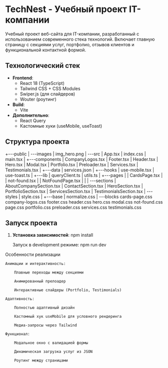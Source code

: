 # TechNest - Учебный проект IT-компании

Учебный проект веб-сайта для IT-компании, разработанный с использованием современного стека технологий. Включает главную страницу с секциями услуг, портфолио, отзывов клиентов и функциональной контактной формой.

## Технологический стек

- **Frontend**: 
  - React 18 (TypeScript)
  - Tailwind CSS + CSS Modules
  - Swiper.js (для слайдеров)
  - Wouter (роутинг)
- **Build**: 
  - Vite
- **Дополнительно**:
  - React Query
  - Кастомные хуки (useMobile, useToast)

## Структура проекта

+---public
|   \---images
|           img_hero.png
|
\---src
    |   App.tsx
    |   index.css
    |   main.tsx
    |
    +---components
    |       CompanyLogos.tsx
    |       Footer.tsx
    |       Header.tsx
    |       Hero.tsx
    |       Modal.tsx
    |       Portfolio.tsx
    |       Preloader.tsx
    |       Services.tsx
    |       Testimonials.tsx
    |
    +---data
    |       services.json
    |
    +---hooks
    |       use-mobile.tsx
    |       use-toast.ts
    |
    +---lib
    |       queryClient.ts
    |       utils.ts
    |
    +---pages
    |   |   CardsPage.tsx
    |   |   not-found.tsx
    |   |   NotFoundPage.tsx
    |   |
    |   \---sections
    |           AboutCompanySection.tsx
    |           ContactSection.tsx
    |           HeroSection.tsx
    |           PortfolioSection.tsx
    |           ServicesSection.tsx
    |           TestimonialsSection.tsx
    |
    \---styles
        |   style.css
        |
        +---base
        |       normalize.css
        |
        \---blocks
                cards-page.css
                company-logos.css
                footer.css
                header.css
                hero.css
                modal.css
                not-found.css
                page.css
                portfolio.css
                preloader.css
                services.css
                testimonials.css

## Запуск проекта

1. **Установка зависимостей**:
   npm install

    Запуск в development режиме:
   npm run dev

Особенности реализации

    Анимации и интерактивность:

        Плавные переходы между секциями

        Анимированный прелоадер

        Интерактивные слайдеры (Portfolio, Testimonials)

    Адаптивность:

        Полностью адаптивный дизайн

        Кастомный хук useMobile для условного рендеринга

        Медиа-запросы через Tailwind

    Функционал:

        Модальное окно с валидацией формы

        Динамическая загрузка услуг из JSON

        Роутинг между страницами
